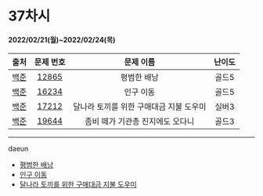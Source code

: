 # 37차시
#### 2022/02/21(월)~2022/02/24(목)

|               출처               |                   문제 번호                    |     문제 이름      | 난이도 |
| :------------------------------: | :--------------------------------------------: | :----------------: | :----: |
| [백준](https://www.acmicpc.net/) | [12865](https://www.acmicpc.net/problem/12865) | 평범한 배낭 | 골드5  |
| [백준](https://www.acmicpc.net/) | [16234](https://www.acmicpc.net/problem/16234) | 인구 이동 | 골드5 |
| [백준](https://www.acmicpc.net/) | [17212](https://www.acmicpc.net/problem/17212) | 달나라 토끼를 위한 구매대금 지불 도우미 | 실버3  |
| [백준](https://www.acmicpc.net/) | [19644](https://www.acmicpc.net/problem/19644) | 좀비 떼가 기관총 진지에도 오다니 | 골드3  |

---

daeun
- [평범한 배낭](https://hoonycode.notion.site/81a03d2e902c48fbb9acafb343469b9c)
- [인구 이동](https://hoonycode.notion.site/d79889c5e9e34f148d867b17f98649d3)
- [달나라 토끼를 위한 구매대금 지불 도우미](https://hoonycode.notion.site/3b4c3e723de6489bb1088578ac943ba3)